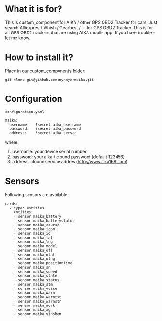 # What it is for?
This is custom_component for AIKA / other GPS OBD2 Tracker for cars. 
Just search Alliexpres / Whish / Gearbest / ... for GPS OBD2 Tracker. This is for all GPS OBD2 trackers
that are using AIKA mobile app. If you have trouble - let me know.

# How to install it?
Place in our custom_components folder:
```
git clone git@github.com:nyxnyx/maika.git
```

# Configuration
```configuration.yaml```

```
maika:
  username:   !secret aika_username
  password:   !secret aika_password
  address:    !secret aika_server
```
where:
1. username: your device serial number
1. password: your aika / clound password (default 123456)
1. address: clound service addres (http://www.aika168.com)

# Sensors
Following sensors are available:
```
cards:
  - type: entities
    entities:
    - sensor.maika_battery
    - sensor.maika_batterystatus
    - sensor.maika_course
    - sensor.maika_icon
    - sensor.maika_id
    - sensor.maika_lat
    - sensor.maika_lng
    - sensor.maika_model
    - sensor.maika_ofl
    - sensor.maika_olat
    - sensor.maika_olng
    - sensor.maika_positiontime
    - sensor.maika_sn
    - sensor.maika_speed
    - sensor.maika_state
    - sensor.maika_status
    - sensor.maika_stm
    - sensor.maika_voice
    - sensor.maika_warn
    - sensor.maika_warntxt
    - sensor.maika_warnstr
    - sensor.maika_work
    - sensor.maika_xg
    - sensor.maika_yinshen
```
